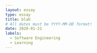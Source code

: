 ```yaml
---
layout: essay
type: essay
title: blah
# All dates must be YYYY-MM-DD format!
date: 2020-01-21
labels:
  - Software Engineering
  - Learning
---
```


